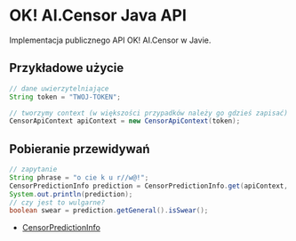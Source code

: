 # OK! AI.Censor Java API
Implementacja publicznego API OK! AI.Censor w Javie.

## Przykładowe użycie
```java
// dane uwierzytelniające
String token = "TWOJ-TOKEN";

// tworzymy context (w większości przypadków należy go gdzieś zapisać)
CensorApiContext apiContext = new CensorApiContext(token);
```

## Pobieranie przewidywań
```java
// zapytanie
String phrase = "o cie k u r//w@!";
CensorPredictionInfo prediction = CensorPredictionInfo.get(apiContext, phrase);
System.out.println(prediction);
// czy jest to wulgarne?
boolean swear = prediction.getGeneral().isSwear();
```

- [CensorPredictionInfo](https://github.com/OkaeriPoland/ai-censor-java-api/blob/master/src/main/java/eu/okaeri/aicensor/api/info/CensorPredictionInfo.java)